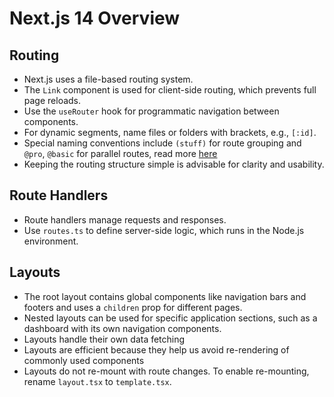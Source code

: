 # Next.js 14 Overview

## Routing
- Next.js uses a file-based routing system.
- The `Link` component is used for client-side routing, which prevents full page reloads.
- Use the `useRouter` hook for programmatic navigation between components.
- For dynamic segments, name files or folders with brackets, e.g., `[:id]`.
- Special naming conventions include `(stuff)` for route grouping and `@pro`, `@basic` for parallel routes, read more [here](https://github.com/Prathyusha-Guduru/next-js-14/blob/main/special-routing-cases.md) 
- Keeping the routing structure simple is advisable for clarity and usability.

## Route Handlers
- Route handlers manage requests and responses.
- Use `routes.ts` to define server-side logic, which runs in the Node.js environment.

## Layouts
- The root layout contains global components like navigation bars and footers and uses a `children` prop for different pages.
- Nested layouts can be used for specific application sections, such as a dashboard with its own navigation components.
- Layouts handle their own data fetching
- Layouts are efficient because they help us avoid re-rendering of commonly used components
- Layouts do not re-mount with route changes. To enable re-mounting, rename `layout.tsx` to `template.tsx`.
